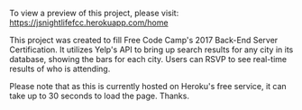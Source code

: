 To view a preview of this project, please visit: https://jsnightlifefcc.herokuapp.com/home

This project was created to fill Free Code Camp's 2017 Back-End Server Certification. It utilizes Yelp's API to bring up search results for any city in its database, showing the bars for each city. Users can RSVP to see real-time results of who is attending.

Please note that as this is currently hosted on Heroku's free service, it can take up to 30 seconds to load the page. Thanks.
